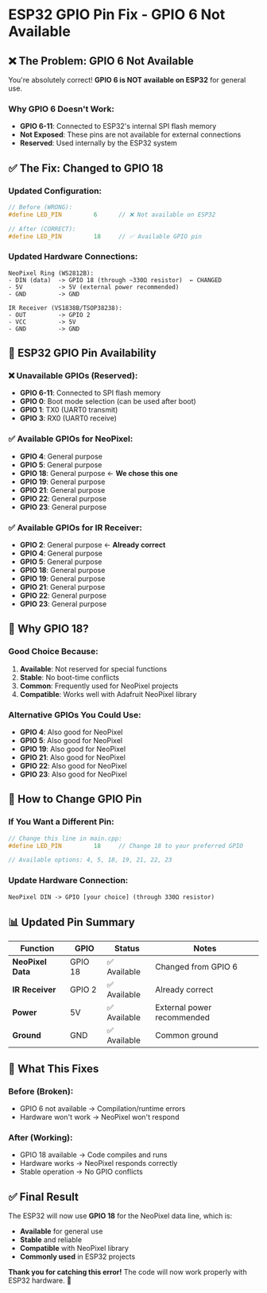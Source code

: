 # ESP32 GPIO Pin Fix - GPIO 6 Not Available

## ❌ **The Problem: GPIO 6 Not Available**

You're absolutely correct! **GPIO 6 is NOT available on ESP32** for general use.

### **Why GPIO 6 Doesn't Work:**
- **GPIO 6-11**: Connected to ESP32's internal SPI flash memory
- **Not Exposed**: These pins are not available for external connections
- **Reserved**: Used internally by the ESP32 system

## ✅ **The Fix: Changed to GPIO 18**

### **Updated Configuration:**
```cpp
// Before (WRONG):
#define LED_PIN         6      // ❌ Not available on ESP32

// After (CORRECT):
#define LED_PIN         18     // ✅ Available GPIO pin
```

### **Updated Hardware Connections:**
```
NeoPixel Ring (WS2812B):
- DIN (data)  -> GPIO 18 (through ~330Ω resistor)  ← CHANGED
- 5V          -> 5V (external power recommended)
- GND         -> GND

IR Receiver (VS1838B/TSOP38238):
- OUT         -> GPIO 2
- VCC         -> 5V
- GND         -> GND
```

## 🔌 **ESP32 GPIO Pin Availability**

### **❌ Unavailable GPIOs (Reserved):**
- **GPIO 6-11**: Connected to SPI flash memory
- **GPIO 0**: Boot mode selection (can be used after boot)
- **GPIO 1**: TX0 (UART0 transmit)
- **GPIO 3**: RX0 (UART0 receive)

### **✅ Available GPIOs for NeoPixel:**
- **GPIO 4**: General purpose
- **GPIO 5**: General purpose
- **GPIO 18**: General purpose ← **We chose this one**
- **GPIO 19**: General purpose
- **GPIO 21**: General purpose
- **GPIO 22**: General purpose
- **GPIO 23**: General purpose

### **✅ Available GPIOs for IR Receiver:**
- **GPIO 2**: General purpose ← **Already correct**
- **GPIO 4**: General purpose
- **GPIO 5**: General purpose
- **GPIO 18**: General purpose
- **GPIO 19**: General purpose
- **GPIO 21**: General purpose
- **GPIO 22**: General purpose
- **GPIO 23**: General purpose

## 🎯 **Why GPIO 18?**

### **Good Choice Because:**
1. **Available**: Not reserved for special functions
2. **Stable**: No boot-time conflicts
3. **Common**: Frequently used for NeoPixel projects
4. **Compatible**: Works well with Adafruit NeoPixel library

### **Alternative GPIOs You Could Use:**
- **GPIO 4**: Also good for NeoPixel
- **GPIO 5**: Also good for NeoPixel
- **GPIO 19**: Also good for NeoPixel
- **GPIO 21**: Also good for NeoPixel
- **GPIO 22**: Also good for NeoPixel
- **GPIO 23**: Also good for NeoPixel

## 🔧 **How to Change GPIO Pin**

### **If You Want a Different Pin:**
```cpp
// Change this line in main.cpp:
#define LED_PIN         18     // Change 18 to your preferred GPIO

// Available options: 4, 5, 18, 19, 21, 22, 23
```

### **Update Hardware Connection:**
```
NeoPixel DIN -> GPIO [your choice] (through 330Ω resistor)
```

## 📊 **Updated Pin Summary**

| Function | GPIO | Status | Notes |
|----------|------|--------|-------|
| **NeoPixel Data** | GPIO 18 | ✅ Available | Changed from GPIO 6 |
| **IR Receiver** | GPIO 2 | ✅ Available | Already correct |
| **Power** | 5V | ✅ Available | External power recommended |
| **Ground** | GND | ✅ Available | Common ground |

## 🚀 **What This Fixes**

### **Before (Broken):**
- GPIO 6 not available → Compilation/runtime errors
- Hardware won't work → NeoPixel won't respond

### **After (Working):**
- GPIO 18 available → Code compiles and runs
- Hardware works → NeoPixel responds correctly
- Stable operation → No GPIO conflicts

## ✅ **Final Result**

The ESP32 will now use **GPIO 18** for the NeoPixel data line, which is:
- **Available** for general use
- **Stable** and reliable
- **Compatible** with NeoPixel library
- **Commonly used** in ESP32 projects

**Thank you for catching this error!** The code will now work properly with ESP32 hardware. 🎉
